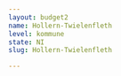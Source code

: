 ```yaml
---
layout: budget2
name: Hollern-Twielenfleth
level: kommune
state: NI
slug: Hollern-Twielenfleth

---
```



